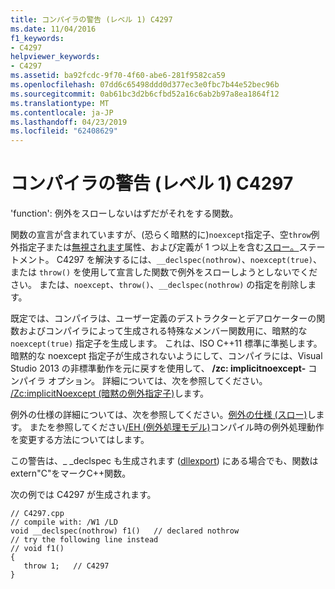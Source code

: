 ```yaml
---
title: コンパイラの警告 (レベル 1) C4297
ms.date: 11/04/2016
f1_keywords:
- C4297
helpviewer_keywords:
- C4297
ms.assetid: ba92fcdc-9f70-4f60-abe6-281f9582ca59
ms.openlocfilehash: 07dd6c65498ddd0d377ec3e0fbc7b44e52bec96b
ms.sourcegitcommit: 0ab61bc3d2b6cfbd52a16c6ab2b97a8ea1864f12
ms.translationtype: MT
ms.contentlocale: ja-JP
ms.lasthandoff: 04/23/2019
ms.locfileid: "62408629"
---
```

# <a name="compiler-warning-level-1-c4297"></a>コンパイラの警告 (レベル 1) C4297

'function': 例外をスローしないはずだがそれをする関数。

関数の宣言が含まれていますが、(恐らく暗黙的に)`noexcept`指定子、空`throw`例外指定子または[無視されます](../../cpp/nothrow-cpp.md)属性、および定義が 1 つ以上を含む[スロー。](../../cpp/try-throw-and-catch-statements-cpp.md)ステートメント。 C4297 を解決するには、`__declspec(nothrow)`、`noexcept(true)`、または `throw()` を使用して宣言した関数で例外をスローしようとしないでください。 または、`noexcept`、`throw()`、`__declspec(nothrow)` の指定を削除します。

既定では、コンパイラは、ユーザー定義のデストラクターとデアロケーターの関数およびコンパイラによって生成される特殊なメンバー関数用に、暗黙的な `noexcept(true)` 指定子を生成します。 これは、ISO C++11 標準に準拠します。 暗黙的な noexcept 指定子が生成されないようにして、コンパイラには、Visual Studio 2013 の非標準動作を元に戻すを使用して、 **/zc: implicitnoexcept-** コンパイラ オプション。 詳細については、次を参照してください。 [/Zc:implicitNoexcept (暗黙の例外指定子)](../../build/reference/zc-implicitnoexcept-implicit-exception-specifiers.md)します。

例外の仕様の詳細については、次を参照してください。[例外の仕様 (スロー)](../../cpp/exception-specifications-throw-cpp.md)します。 またを参照してください[/EH (例外処理モデル)](../../build/reference/eh-exception-handling-model.md)コンパイル時の例外処理動作を変更する方法についてはします。

この警告は、_ _declspec も生成されます ([dllexport](../../cpp/dllexport-dllimport.md)) にある場合でも、関数は extern"C"をマークC++関数。

次の例では C4297 が生成されます。

```
// C4297.cpp
// compile with: /W1 /LD
void __declspec(nothrow) f1()   // declared nothrow
// try the following line instead
// void f1()
{
   throw 1;   // C4297
}
```